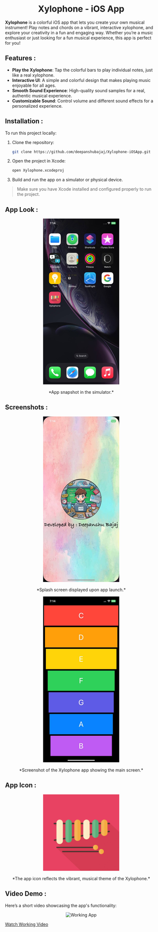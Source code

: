 <h1 align="center">Xylophone - iOS App</h1>

**Xylophone** is a colorful iOS app that lets you create your own musical instrument! Play notes and chords on a vibrant, interactive xylophone, and explore your creativity in a fun and engaging way. Whether you’re a music enthusiast or just looking for a fun musical experience, this app is perfect for you!

## Features :

- **Play the Xylophone**: Tap the colorful bars to play individual notes, just like a real xylophone.
- **Interactive UI**: A simple and colorful design that makes playing music enjoyable for all ages.
- **Smooth Sound Experience**: High-quality sound samples for a real, authentic musical experience.
- **Customizable Sound**: Control volume and different sound effects for a personalized experience.

## Installation :

To run this project locally:

1. Clone the repository:
    ```bash
    git clone https://github.com/deepanshubajaj/Xylophone-iOSApp.git
    ```

2. Open the project in Xcode:
    ```bash
    open Xylophone.xcodeproj
    ```

3. Build and run the app on a simulator or physical device.

> Make sure you have Xcode installed and configured properly to run the project.

## App Look :

<p align="center">
  <img src="ProjectOutputs/Snapshots/appLook.jpg" alt="App Look" width="50%" />
</p>
<p align="center">
  *App snapshot in the simulator.*
</p>

## Screenshots :

<p align="center">
  <img src="ProjectOutputs/Snapshots/SScreen.jpg" alt="Splash Screen" width="50%" />
</p>
<p align="center">
  *Splash screen displayed upon app launch.*
</p>

<p align="center">
  <img src="ProjectOutputs/Snapshots/mainScreen.jpg" alt="Main Screen" width="50%" />
</p>
<p align="center">
  *Screenshot of the Xylophone app showing the main screen.*
</p>

## App Icon :

<p align="center">
  <img src="ProjectOutputs/Snapshots/appIcon.png" alt="App Icon" width="50%" />
</p>
<p align="center">
  *The app icon reflects the vibrant, musical theme of the Xylophone.*
</p>

## Video Demo :

Here’s a short video showcasing the app's functionality:

<p align="center">
  <img src="ProjectOutputs/WorkingVideo/workingVideo.gif" alt="Working App" width="50%" />
</p>

[Watch Working Video](ProjectOutputs/WorkingVideo/workingVideo.mp4)
